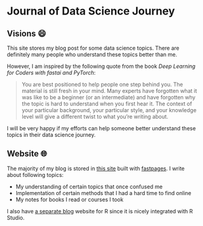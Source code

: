 # Journal of Data Science Journey

## Visions :smile:

This site stores my blog post for some data science topics. There are definitely many people who understand these topics better than me.

However, I am inspired by the following quote from the book *Deep Learning for Coders with fastai and PyTorch*:

> You are best positioned to help people one step behind you. The material is still fresh in your mind. Many experts have forgotten what it was like to be a beginner (or an intermediate) and have forgotten why the topic is hard to understand when you first hear it. The context of your particular background, your particular style, and your knowledge level will give a different twist to what you’re writing about.

I will be very happy if my efforts can help someone better understand these topics in their data science journey.

## Website :globe_with_meridians:

The majority of my blog is stored in [this site](https://wpan03.github.io/ds_blog/) built with [fastpages](https://github.com/fastai/fastpages). I write about following topics:

+ My understanding of certain topics that once confused me
+ Implementation of certain methods that I had a hard time to find online
+ My notes for books I read or courses I took

I also have [a separate blog](https://rpubs.com/haha_pan) website for R since it is nicely integrated with R Studio.

